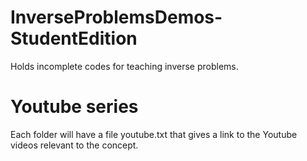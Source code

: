 # InverseProblemsDemos-StudentEdition
Holds incomplete codes for teaching inverse problems.

# Youtube series
Each folder will have a file youtube.txt that gives a link to the Youtube videos relevant to the concept.
